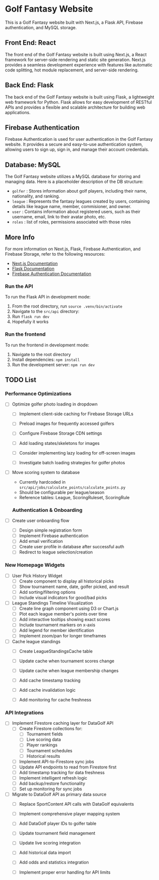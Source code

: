 # Golf Fantasy Website

This is a Golf Fantasy website built with Next.js, a Flask API, Firebase authentication, and MySQL storage.

## Front End: React

The front end of the Golf Fantasy website is built using Next.js, a React framework for server-side rendering and static site generation. Next.js provides a seamless development experience with features like automatic code splitting, hot module replacement, and server-side rendering.

## Back End: Flask

The back end of the Golf Fantasy website is built using Flask, a lightweight web framework for Python. Flask allows for easy development of RESTful APIs and provides a flexible and scalable architecture for building web applications.

## Firebase Authentication

Firebase Authentication is used for user authentication in the Golf Fantasy website. It provides a secure and easy-to-use authentication system, allowing users to sign up, sign in, and manage their account credentials.

## Database: MySQL

The Golf Fantasy website utilizes a MySQL database for storing and managing data. Here is a placeholder description of the DB structure:

- `golfer` : Stores information about golf players, including their name, nationality, and ranking.
- `league` : Represents the fantasy leagues created by users, containing details like league name, member, commisioner, and owner.
- `user` : Contains information about registered users, such as their username, email, link to their avatar photo, etc.
- `roles` : list of roles, permissions associated with those roles



## More Info

For more information on Next.js, Flask, Firebase Authentication, and Firebase Storage, refer to the following resources:

- [Next.js Documentation](https://nextjs.org/docs)
- [Flask Documentation](https://flask.palletsprojects.com/)
- [Firebase Authentication Documentation](https://firebase.google.com/docs/auth)
<!-- - [Firebase Storage Documentation](https://firebase.google.com/docs/storage)
This is a [Next.js](https://nextjs.org/) project bootstrapped with [`create-next-app`](https://github.com/vercel/next.js/tree/canary/packages/create-next-app).

## Getting Started

First, run the development server:

```bash
npm run dev
# or
yarn dev
# or
pnpm dev
# or
bun dev
```

Open [http://localhost:3000](http://localhost:3000) with your browser to see the result.

You can start editing the page by modifying `app/page.js`. The page auto-updates as you edit the file.

This project uses [`next/font`](https://nextjs.org/docs/basic-features/font-optimization) to automatically optimize and load Inter, a custom Google Font.

## Learn More

To learn more about Next.js, take a look at the following resources:

- [Next.js Documentation](https://nextjs.org/docs) - learn about Next.js features and API.
- [Learn Next.js](https://nextjs.org/learn) - an interactive Next.js tutorial.

You can check out [the Next.js GitHub repository](https://github.com/vercel/next.js/) - your feedback and contributions are welcome!

## Deploy on Vercel

The easiest way to deploy your Next.js app is to use the [Vercel Platform](https://vercel.com/new?utm_medium=default-template&filter=next.js&utm_source=create-next-app&utm_campaign=create-next-app-readme) from the creators of Next.js.

Check out our [Next.js deployment documentation](https://nextjs.org/docs/deployment) for more details. -->
### Run the API

To run the Flask API in development mode:
1. From the root directory, run `source .venv/bin/activate`
2. Navigate to the `src/api` directory:
3. Run `flask run dev`
4. Hopefully it works


### Run the frontend

To run the frontend in development mode:

1. Navigate to the root directory
2. Install dependencies: `npm install`
3. Run the development server: `npm run dev`


## TODO List

### Performance Optimizations
- [ ] Optimize golfer photo loading in dropdown
  - [ ] Implement client-side caching for Firebase Storage URLs
  - [ ] Preload images for frequently accessed golfers
  - [ ] Configure Firebase Storage CDN settings
  - [ ] Add loading states/skeletons for images
  - [ ] Consider implementing lazy loading for off-screen images
  - [ ] Investigate batch loading strategies for golfer photos


- [ ] Move scoring system to database
  - Currently hardcoded in `src/api/jobs/calculate_points/calculate_points.py`
  - Should be configurable per league/season
  - Reference tables: League, ScoringRuleset, ScoringRule

  ### Authentication & Onboarding
- [ ] Create user onboarding flow
  - [ ] Design simple registration form
  - [ ] Implement Firebase authentication
  - [ ] Add email verification
  - [ ] Create user profile in database after successful auth
  - [ ] Redirect to league selection/creation

### New Homepage Widgets
- [ ] User Pick History Widget
  - [ ] Create component to display all historical picks
  - [ ] Show tournament name, date, golfer picked, and result
  - [ ] Add sorting/filtering options
  - [ ] Include visual indicators for good/bad picks

- [ ] League Standings Timeline Visualization
  - [ ] Create line graph component using D3 or Chart.js
  - [ ] Plot each league member's points over time
  - [ ] Add interactive tooltips showing exact scores
  - [ ] Include tournament markers on x-axis
  - [ ] Add legend for member identification
  - [ ] Implement zoom/pan for longer timeframes

- [ ] Cache league standings
  - [ ] Create LeagueStandingsCache table
  - [ ] Update cache when tournament scores change
  - [ ] Update cache when league membership changes
  - [ ] Add cache timestamp tracking
  - [ ] Add cache invalidation logic
  - [ ] Add monitoring for cache freshness


### API Integrations
- [ ] Implement Firestore caching layer for DataGolf API
  - [ ] Create Firestore collections for:
    - [ ] Tournament fields
    - [ ] Live scoring data
    - [ ] Player rankings
    - [ ] Tournament schedules
    - [ ] Historical results
  - [ ] Implement API-to-Firestore sync jobs
  - [ ] Update API endpoints to read from Firestore first
  - [ ] Add timestamp tracking for data freshness
  - [ ] Implement intelligent refresh logic
  - [ ] Add backup/restore functionality
  - [ ] Set up monitoring for sync jobs

- [ ] Migrate to DataGolf API as primary data source
  - [ ] Replace SportContent API calls with DataGolf equivalents
  - [ ] Implement comprehensive player mapping system
  - [ ] Add DataGolf player IDs to golfer table
  - [ ] Update tournament field management
  - [ ] Update live scoring integration
  - [ ] Add historical data import
  - [ ] Add odds and statistics integration
  - [ ] Implement proper error handling for API limits




